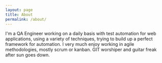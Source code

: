```yaml
---
layout: page
title: About
permalink: /about/
---
```

I'm a QA Engineer working on a daily basis with test automation for web applications, using a variety of techniques, trying to build up a perfect framework for automation. I very much enjoy working in agile methodologies, mostly scrum or kanban. GIT worshiper and guitar freak after sun goes down.

